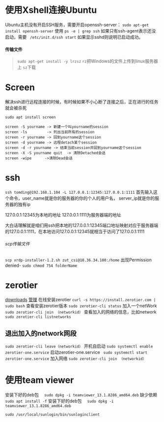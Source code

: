# 使用Xshell连接Ubuntu
Ubuntu主机没有开启SSH服务，需要开启openssh-server：
```sudo apt-get install openssh-server```
使用
```ps -e | grep ssh```
如果只有ssh-agent表示还没启动，需要
``` /etc/init.d/ssh start```
如果显示sshd则说明已启动成功。
#### 传输文件
>```sudo apt-get install -y lrzsz```
```rz```把Windows的文件上传到linux服务器上
```sz```下载

# Screen

解决ssh进行远程连接的时候，有时候如果不小心断了连接之后，正在进行的任务就会被杀死

```sudo apt install screen```

```
screen -S yourname -> 新建一个叫yourname的session
screen -ls         -> 列出当前所有的session
screen -r yourname -> 回到yourname这个session
screen -d yourname -> 远程detach某个session
screen -d -r yourname -> 结束当前session并回到yourname这个session
screen -X -S yourname quit  -> 清除Detached会话
screen -wipe      ->清除Dead会话
```
# ssh
```ssh tomding@192.168.1.104 -L 127.0.0.1:12345:127.0.0.1:1111```
首先输入这个命令，user_name就是你的服务器的你的个人的用户名， server_ip就是你的服务器的独有ip

127.0.0.1:12345为本地的地址 127.0.0.1:1111为服务器端的地址

大白话理解就是咱们用ssh把本地的127.0.0.1:12345端口地址映射对应于服务器端的127.0.0.1:1111，在本地访问127.0.0.1:12345就相当于访问了127.0.0.1:1111
###### scp传输文件
```scp xrdp-installer-1.2.sh zut_csi@10.36.34.100:/home```
出现Permission denied-
```sudo chmod 754 folderName```
# zerotier
[downloads](https://www.zerotier.com/download/)
[管理](https://my.zerotier.com/network)
 在线安装zerotier
```curl -s https://install.zerotier.com | sudo bash```
 查看安装zerotier版本
```sudo zerotier-cli status```
加入一个netWork
```sudo zerotier-cli join （networkid）```
查看加入的网络的信息，比如network
```sudo zerotier-cli listnetworks```
## 退出加入的network网段
```sudo zerotier-cli leave（networkid）```
开机自启动
```sudo systemctl enable zerotier-one.service```
启动zerotier-one.service
``` sudo systemctl start zerotier-one.service```
加入网络
```sudo zerotier-cli join （networkid）```

# 使用team viewer
安装下好的deb包
```  sudo dpkg -i teamviewer_13.1.8286_amd64.deb```
缺少依赖
```sudo apt install -f```
安装下好的deb包
```  sudo dpkg -i teamviewer_13.1.8286_amd64.deb```





```sudo /usr/local/sunlogin/bin/sunloginclient```
